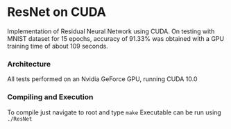 # ResNet on CUDA
Implementation of Residual Neural Network using CUDA. On testing with MNIST dataset for 15 epochs, accuracy of 91.33% was obtained with a GPU training time of about 109 seconds.

### Architecture
All tests performed on an Nvidia GeForce GPU, running CUDA 10.0

### Compiling and Execution
To compile just navigate to root and type `make`
Executable can be run using `./ResNet`
